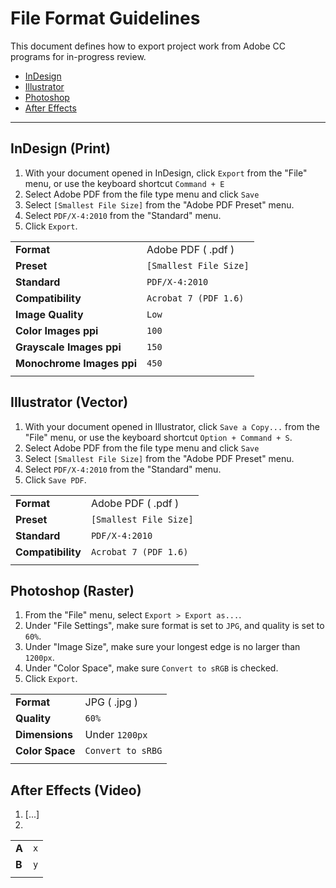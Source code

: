 
# File Format Guidelines
This document defines how to export project work from Adobe CC programs for in-progress review.
 - [InDesign](#indesign-print) 
 - [Illustrator](#illustrator-vector) 
 - [Photoshop](#photoshop-raster) 
 - [After Effects](#after-effects-video)

---

## InDesign (Print)

 1. With your document opened in InDesign, click `Export` from the "File" menu, or use the keyboard shortcut `Command + E`
 2. Select Adobe PDF from the file type menu and click `Save`
 3. Select `[Smallest File Size]` from the "Adobe PDF Preset" menu.
 4. Select `PDF/X-4:2010` from the "Standard" menu.
 5. Click `Export`.
 
|||
|-------------------------|----------------------|
|**Format**               |Adobe PDF ( .pdf )    |
|**Preset**               |`[Smallest File Size]`|
|**Standard**             |`PDF/X-4:2010`        |
|**Compatibility**        |`Acrobat 7 (PDF 1.6)` |
|**Image Quality**        |`Low`                 |
|**Color Images ppi**     |`100`                 |
|**Grayscale Images ppi** |`150`                 |
|**Monochrome Images ppi**|`450`                 |
|                         |                      |


## Illustrator (Vector)

 1. With your document opened in Illustrator, click `Save a Copy...` from the "File" menu, or use the keyboard shortcut `Option + Command + S`.
 2. Select Adobe PDF from the file type menu and click `Save`
 3. Select `[Smallest File Size]` from the "Adobe PDF Preset" menu.
 4. Select `PDF/X-4:2010` from the "Standard" menu.
 5. Click `Save PDF`.

|||
|-----------------|----------------------|
|**Format**       |Adobe PDF ( .pdf )    |
|**Preset**       |`[Smallest File Size]`|
|**Standard**     |`PDF/X-4:2010`        |
|**Compatibility**|`Acrobat 7 (PDF 1.6)` |
|                 |                      |


## Photoshop (Raster)
 1. From the "File" menu, select `Export > Export as...`.
 2. Under "File Settings", make sure format is set to `JPG`, and quality is set to `60%`.
 3. Under "Image Size", make sure your longest edge is no larger than `1200px`.
 4. Under "Color Space", make sure `Convert to sRGB` is checked.
 5. Click `Export`.

|||
|---------------|-----------------|
|**Format**     |JPG ( .jpg )     |
|**Quality**    |`60%`            |
|**Dimensions** |Under `1200px`   |
|**Color Space**|`Convert to sRBG`|
|               |                 |


## After Effects (Video)
 1. [...]
 2.  

|||
|-|-|
|**A**|`x`|
|**B**|`y`|
|||
